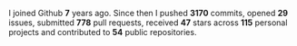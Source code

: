 
I joined Github **7** years ago. Since then I pushed **3170** commits, opened **29** issues, submitted **778** pull requests, received **47** stars across **115** personal projects and contributed to **54** public repositories.
